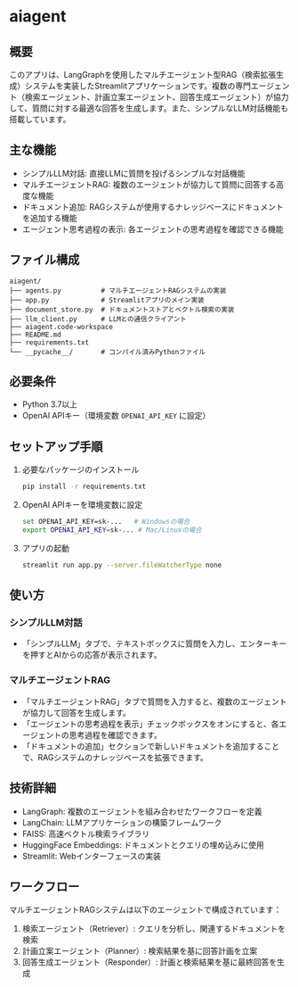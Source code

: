 # aiagent

## 概要
このアプリは、LangGraphを使用したマルチエージェント型RAG（検索拡張生成）システムを実装したStreamlitアプリケーションです。複数の専門エージェント（検索エージェント、計画立案エージェント、回答生成エージェント）が協力して、質問に対する最適な回答を生成します。また、シンプルなLLM対話機能も搭載しています。

## 主な機能
- シンプルLLM対話: 直接LLMに質問を投げるシンプルな対話機能
- マルチエージェントRAG: 複数のエージェントが協力して質問に回答する高度な機能
- ドキュメント追加: RAGシステムが使用するナレッジベースにドキュメントを追加する機能
- エージェント思考過程の表示: 各エージェントの思考過程を確認できる機能

## ファイル構成
```
aiagent/
├── agents.py          # マルチエージェントRAGシステムの実装
├── app.py             # Streamlitアプリのメイン実装
├── document_store.py  # ドキュメントストアとベクトル検索の実装
├── llm_client.py      # LLMとの通信クライアント
├── aiagent.code-workspace
├── README.md
├── requirements.txt
└── __pycache__/       # コンパイル済みPythonファイル
```

## 必要条件
- Python 3.7以上
- OpenAI APIキー（環境変数 `OPENAI_API_KEY` に設定）

## セットアップ手順
1. 必要なパッケージのインストール
   ```bash
   pip install -r requirements.txt
   ```
2. OpenAI APIキーを環境変数に設定
   ```bash
   set OPENAI_API_KEY=sk-...   # Windowsの場合
   export OPENAI_API_KEY=sk-... # Mac/Linuxの場合
   ```
3. アプリの起動
   ```bash
   streamlit run app.py --server.fileWatcherType none
   ```

## 使い方
### シンプルLLM対話
- 「シンプルLLM」タブで、テキストボックスに質問を入力し、エンターキーを押すとAIからの応答が表示されます。

### マルチエージェントRAG
- 「マルチエージェントRAG」タブで質問を入力すると、複数のエージェントが協力して回答を生成します。
- 「エージェントの思考過程を表示」チェックボックスをオンにすると、各エージェントの思考過程を確認できます。
- 「ドキュメントの追加」セクションで新しいドキュメントを追加することで、RAGシステムのナレッジベースを拡張できます。

## 技術詳細
- LangGraph: 複数のエージェントを組み合わせたワークフローを定義
- LangChain: LLMアプリケーションの構築フレームワーク
- FAISS: 高速ベクトル検索ライブラリ
- HuggingFace Embeddings: ドキュメントとクエリの埋め込みに使用
- Streamlit: Webインターフェースの実装

## ワークフロー
マルチエージェントRAGシステムは以下のエージェントで構成されています：

1. 検索エージェント（Retriever）: クエリを分析し、関連するドキュメントを検索
2. 計画立案エージェント（Planner）: 検索結果を基に回答計画を立案
3. 回答生成エージェント（Responder）: 計画と検索結果を基に最終回答を生成
